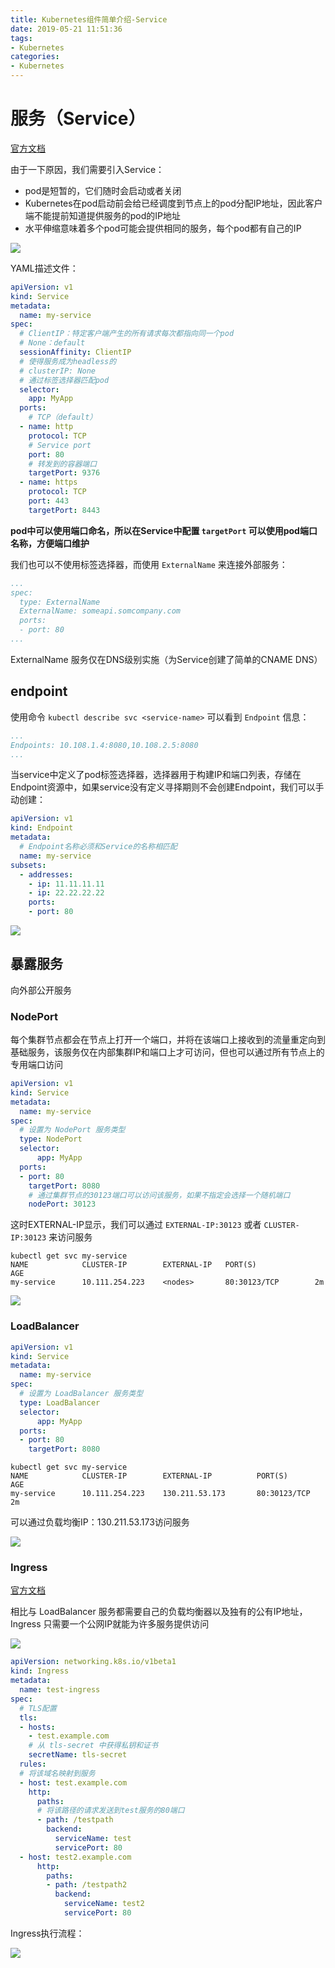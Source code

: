 ```yaml
---
title: Kubernetes组件简单介绍-Service
date: 2019-05-21 11:51:36
tags:
- Kubernetes
categories:
- Kubernetes
---
```


# 服务（Service）

[官方文档](https://kubernetes.io/docs/concepts/services-networking/service/)

由于一下原因，我们需要引入Service：
* pod是短暂的，它们随时会启动或者关闭
* Kubernetes在pod启动前会给已经调度到节点上的pod分配IP地址，因此客户端不能提前知道提供服务的pod的IP地址
* 水平伸缩意味着多个pod可能会提供相同的服务，每个pod都有自己的IP

![](/images/kubernetes/Service.png)

YAML描述文件：

```yaml
apiVersion: v1
kind: Service
metadata:
  name: my-service
spec:
  # ClientIP：特定客户端产生的所有请求每次都指向同一个pod
  # None：default
  sessionAffinity: ClientIP
  # 使得服务成为headless的
  # clusterIP: None
  # 通过标签选择器匹配pod
  selector:
    app: MyApp
  ports:
    # TCP（default）
  - name: http
    protocol: TCP
    # Service port
    port: 80
    # 转发到的容器端口
    targetPort: 9376
  - name: https
    protocol: TCP
    port: 443
    targetPort: 8443
```

**pod中可以使用端口命名，所以在Service中配置 `targetPort` 可以使用pod端口名称，方便端口维护**

我们也可以不使用标签选择器，而使用 `ExternalName` 来连接外部服务：

```yaml
...
spec: 
  type: ExternalName
  ExternalName: someapi.somcompany.com
  ports:
  - port: 80
...
```

ExternalName 服务仅在DNS级别实施（为Service创建了简单的CNAME DNS）

## endpoint

使用命令 `kubectl describe svc <service-name>` 可以看到 `Endpoint` 信息：

```yaml
...
Endpoints: 10.108.1.4:8080,10.108.2.5:8080
...
```

当service中定义了pod标签选择器，选择器用于构建IP和端口列表，存储在Endpoint资源中，如果service没有定义寻择期则不会创建Endpoint，我们可以手动创建：

```yaml
apiVersion: v1
kind: Endpoint
metadata:
  # Endpoint名称必须和Service的名称相匹配
  name: my-service
subsets: 
  - addresses: 
    - ip: 11.11.11.11
    - ip: 22.22.22.22
    ports: 
    - port: 80
```

![](/images/kubernetes/手动创建Endpoint.png)

## 暴露服务

向外部公开服务

### NodePort

每个集群节点都会在节点上打开一个端口，并将在该端口上接收到的流量重定向到基础服务，该服务仅在内部集群IP和端口上才可访问，但也可以通过所有节点上的专用端口访问

```yaml
apiVersion: v1
kind: Service
metadata:
  name: my-service
spec: 
  # 设置为 NodePort 服务类型
  type: NodePort
  selector:
      app: MyApp
  ports: 
  - port: 80
    targetPort: 8080
    # 通过集群节点的30123端口可以访问该服务，如果不指定会选择一个随机端口
    nodePort: 30123
```

这时EXTERNAL-IP显示<nodes>，我们可以通过 `EXTERNAL-IP:30123` 或者 `CLUSTER-IP:30123` 来访问服务

```
kubectl get svc my-service
NAME            CLUSTER-IP        EXTERNAL-IP   PORT(S)             AGE
my-service      10.111.254.223    <nodes>       80:30123/TCP        2m
```

![](/images/kubernetes/Service-NodePort.png)

### LoadBalancer

```yaml
apiVersion: v1
kind: Service
metadata:
  name: my-service
spec: 
  # 设置为 LoadBalancer 服务类型
  type: LoadBalancer
  selector:
      app: MyApp
  ports: 
  - port: 80
    targetPort: 8080
```

```
kubectl get svc my-service
NAME            CLUSTER-IP        EXTERNAL-IP          PORT(S)             AGE
my-service      10.111.254.223    130.211.53.173       80:30123/TCP        2m
```

可以通过负载均衡IP：130.211.53.173访问服务

![](/images/kubernetes/Service-LoadBalancer.png)

### Ingress

[官方文档](https://kubernetes.io/docs/concepts/services-networking/ingress/)

相比与 LoadBalancer 服务都需要自己的负载均衡器以及独有的公有IP地址，Ingress 只需要一个公网IP就能为许多服务提供访问

![](/images/kubernetes/Ingress暴露多个服务.png)

```yaml
apiVersion: networking.k8s.io/v1beta1
kind: Ingress
metadata:
  name: test-ingress
spec:
  # TLS配置
  tls:
  - hosts: 
    - test.example.com
    # 从 tls-secret 中获得私钥和证书
    secretName: tls-secret
  rules:
  # 将该域名映射到服务
  - host: test.example.com
    http:
      paths:
      # 将该路径的请求发送到test服务的80端口
      - path: /testpath
        backend:
          serviceName: test
          servicePort: 80
  - host: test2.example.com
      http:
        paths:
        - path: /testpath2
          backend:
            serviceName: test2
            servicePort: 80
```

Ingress执行流程：

![](/images/kubernetes/Ingress执行流程.png)
